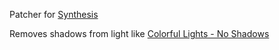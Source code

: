 Patcher for [Synthesis](https://github.com/Mutagen-Modding/Synthesis)

Removes shadows from light like [Colorful Lights - No Shadows](https://www.nexusmods.com/skyrimspecialedition/mods/45854)
